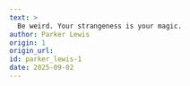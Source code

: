 ```yaml
---
text: >
  Be weird. Your strangeness is your magic.
author: Parker Lewis
origin: 1
origin_url:
id: parker_lewis-1
date: 2025-09-02 
---
```

